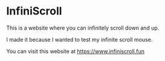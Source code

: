# InfiniScroll

This is a website where you can infinitely scroll down and up.

I made it because I wanted to test my infinite scroll mouse.

You can visit this website at https://www.infiniscroll.fun